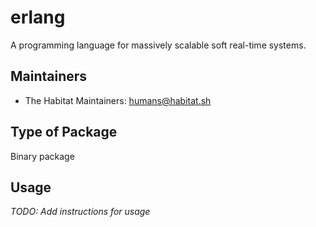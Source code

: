 # erlang

A programming language for massively scalable soft real-time systems.

## Maintainers

* The Habitat Maintainers: <humans@habitat.sh>

## Type of Package

Binary package

## Usage

*TODO: Add instructions for usage*
